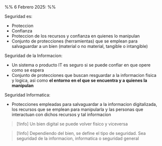 %% 6 Febrero 2025: %%

Seguridad es:
- Proteccion
- Confianza
- Proteccion de los recursos y confianza en quienes lo manipulan
- Conjunto de protecciones (herramientas) que se emplean para salvaguardar a un bien (material o no material, tangible o intangible)

Seguridad de la Informacion:
- Un sistema o producto IT es seguro si se puede confiar en que opere como se espera
- Conjunto de protecciones que buscan resguardar a la informacion fisica y logica, asi como **el entorno en el que se encuentra y a quienes la manipulan**

Seguridad Informatica:
- Protecciones empleadas para salvaguardar a la informacion digitalizada, los recursos que se emplean para manipularla y las personas que interactuan con dichos recursos y tal informacion

>[!info] Un bien digital se puede volver fisico y viceversa

>[!info] Dependiendo del bien, se define el tipo de seguridad. Sea seguridad de la informacion, informatica o seguridad general

